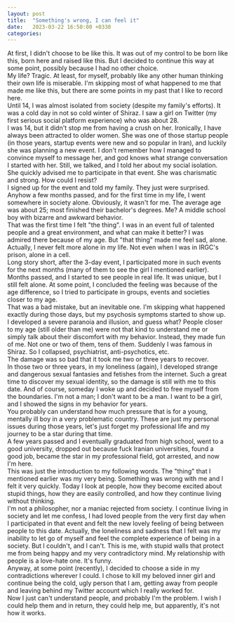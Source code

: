 ```yaml
---
layout: post
title:  "Something's wrong, I can feel it"
date:   2023-03-22 16:50:00 +0330
categories: 
---
```

At first, I didn't choose to be like this. It was out of my control to be born like this, born here and raised like this. But I decided to continue this way at some point, possibly because I had no other choice.    
My life? Tragic. At least, for myself, probably like any other human thinking their own life is miserable. I'm skipping most of what happened to me that made me like this, but there are some points in my past that I like to record here.    
Until 14, I was almost isolated from society (despite my family's efforts). It was a cold day in not so cold winter of Shiraz. I saw a girl on Twitter (my first serious social platform experience) who was about 28.    
I was 14, but it didn't stop me from having a crush on her. Ironically, I have always been attracted to older women. She was one of those startup people (in those years, startup events were new and so popular in Iran), and luckily she was planning a new event. I don't remember how I managed to convince myself to message her, and god knows what strange conversation I started with her. Still, we talked, and I told her about my social isolation. She quickly advised me to participate in that event. She was charismatic and strong. How could I resist?    
I signed up for the event and told my family. They just were surprised.    
Anyhow a few months passed, and for the first time in my life, I went somewhere in society alone. Obviously, it wasn't for me. The average age was about 25; most finished their bachelor's degrees. Me? A middle school boy with bizarre and awkward behavior.    
That was the first time I felt "the thing". I was in an event full of talented people and a great environment, and what can make it better? I was admired there because of my age. But "that thing" made me feel sad, alone. Actually, I never felt more alone in my life. Not even when I was in IRGC's prison, alone in a cell.    
Long story short, after the 3-day event, I participated more in such events for the next months (many of them to see the girl I mentioned earlier). Months passed, and I started to see people in real life. It was unique, but I still felt alone. At some point, I concluded the feeling was because of the age difference, so I tried to participate in groups, events and societies closer to my age.    
That was a bad mistake, but an inevitable one. I'm skipping what happened exactly during those days, but my psychosis symptoms started to show up. I developed a severe paranoia and illusion, and guess what? People closer to my age (still older than me) were not that kind to understand me or simply talk about their discomfort with my behavior. Instead, they made fun of me. Not one or two of them, tens of them. Suddenly I was famous in Shiraz. So I collapsed, psychiatrist, anti-psychotics, etc.    
The damage was so bad that it took me two or three years to recover.    
In those two or three years, in my loneliness (again), I developed strange and dangerous sexual fantasies and fetishes from the internet. Such a great time to discover my sexual identity, so the damage is still with me to this date. And of course, someday I woke up and decided to free myself from the boundaries. I'm not a man; I don't want to be a man. I want to be a girl, and I showed the signs in my behavior for years.    
You probably can understand how much pressure that is for a young, mentally ill boy in a very problematic country. These are just my personal issues during those years, let's just forget my professional life and my journey to be a star during that time.    
A few years passed and I eventually graduated from high school, went to a good university, dropped out because fuck Iranian universities, found a good job, became the star in my professional field, got arrested, and now I'm here.    
This was just the introduction to my following words. The "thing" that I mentioned earlier was my very being. Something was wrong with me and I felt it very quickly. Today I look at people, how they become excited about stupid things, how they are easily controlled, and how they continue living without thinking.    
I'm not a philosopher, nor a maniac rejected from society. I continue living in society and let me confess, I had loved people from the very first day when I participated in that event and felt the new lovely feeling of being between people to this date. Actually, the loneliness and sadness that I felt was my inability to let go of myself and feel the complete experience of being in a society. But I couldn't, and I can't. This is me, with stupid walls that protect me from being happy and my very contradictory mind. My relationship with people is a love-hate one. It's funny.    
Anyway, at some point (recently), I decided to choose a side in my contradictions wherever I could. I chose to kill my beloved inner girl and continue being the cold, ugly person that I am, getting away from people and leaving behind my Twitter account which I really worked for.    
Now I just can't understand people, and probably I'm the problem. I wish I could help them and in return, they could help me, but apparently, it's not how it works.